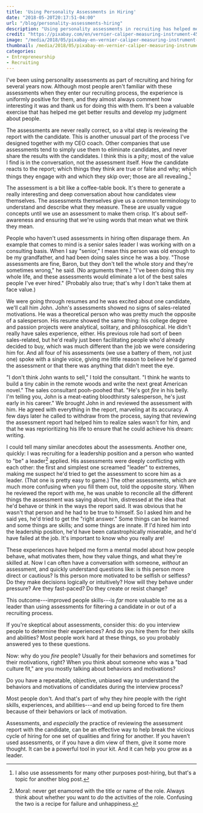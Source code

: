 ```yaml
---
title: 'Using Personality Assessments in Hiring'
date: "2018-05-20T20:17:51-04:00"
url: "/blog/personality-assessments-hiring"
description: "Using personality assessments in recruiting has helped me develop better judgment about people."
credit: "https://pixabay.com/en/vernier-caliper-measuring-instrument-452987/"
image: "/media/2018/05/pixabay-en-vernier-caliper-measuring-instrument-452987.jpg"
thumbnail: /media/2018/05/pixabay-en-vernier-caliper-measuring-instrument-452987.tn-256x256.jpg
categories:
- Entrepreneurship
- Recruiting
---
```


I've been using personality assessments as part of recruiting and hiring for
several years now. Although most people aren't familiar with these assessments
when they enter our recruiting process, the experience is uniformly positive for
them, and they almost always comment how interesting it was and thank us for
doing this with them. It's been a valuable exercise that has helped
me get better results and develop my judgment about people.

<!--more-->

The assessments are never really correct, so a vital step is
reviewing the report with the candidate. This is another unusual part of the
process I've designed together with my CEO coach. Other companies that use
assessments tend to simply use them to eliminate candidates, and never share the
results with the candidates. I think this is a pity; most of the value I find is
in the conversation, not the assessment itself. How the candidate reacts to the
report; which things they think are true or false and why; which things they
engage with and which they skip over; those are all revealing.[^post]

The assessment is a bit like a coffee-table book.  It's there to generate a
really interesting and deep conversation about how candidates view themselves.
The assessments themselves give us a common terminology to understand and
describe what they measure. These are usually vague concepts until we use an
assessment to make them crisp. It's about self-awareness and ensuring that we're
using words that mean what we think they mean.

People who haven't used assessments in hiring often disparage them.  An example
that comes to mind is a senior sales leader I was working with
on a consulting basis. When I say "senior," I mean this person was old enough to
be my grandfather, and had been doing sales since he was a boy. "Those
assessments are fine, Baron, but they don't tell the whole story and they're
sometimes wrong," he said. (No arguments there.) "I've been doing this my whole
life, and these assessments would eliminate a lot of the best sales people I've
ever hired." (Probably also true; that's why I don't take them at face
value.)

We were going through resumes and he was excited about one candidate,
we'll call him John. John's assessments showed no signs of sales-related
motivations. He was a theoretical person who was pretty much the opposite
of a salesperson. His resume showed the same thing: his college degree and
passion projects were analytical, solitary, and philosophical. He didn't really
have sales experience, either. His previous role had sort of been sales-related,
but he'd really just been facilitating people who'd already decided to buy,
which was much different than the job we were considering him for. And all
four of his assessments (we use a battery of them, not just one) spoke with a
single voice, giving me little reason to believe he'd gamed the assessment or
that there was anything that didn't meet the eye.

"I don't think John wants to sell," I told the consultant. "I think he wants to
build a tiny cabin in the remote woods and write the next great American novel."
The sales consultant pooh-poohed that. "He's got *fire* in his belly. I'm
telling you, John is a meat-eating bloodthirsty salesperson, he's just early in
his career." We brought John in and reviewed the assessment with him. He agreed
with everything in the report, marveling at its accuracy. A few days later he
called to withdraw from the process, saying that reviewing the assessment report
had helped him to realize sales wasn't for him, and that he was reprioritizing
his life to ensure that he could achieve his dream: writing.

I could tell many similar anecdotes about the assessments. Another one, quickly:
I was recruiting for a leadership position and a person who wanted to "be" a
leader[^be] applied. His assessments were deeply conflicting with each other:
the first and simplest one screamed "leader" to extremes, making me suspect he'd
tried to get the assessment to score him as a leader. (That one is pretty easy
to game.) The other assessments, which are much more confusing when you fill
them out, told the opposite story. When he reviewed the report with me, he was
unable to reconcile all the different things the assessment was
saying about him, distressed at the idea that he'd behave or think in the ways
the report said. It was obvious that he wasn't that person and he had to be true
to himself.  So I asked him and he said yes, he'd tried to get the "right
answer." Some things can be learned and some things are skills; and some things
are innate. If I'd hired him into the leadership position, he'd have been
catastrophically miserable, and he'd have failed at the job. It's important to
know who you really are!

These experiences have helped me form a mental model about how people behave,
what motivates them, how they value things, and what they're skilled at. Now I
can often have a conversation with someone, *without* an assessment, and quickly
understand questions like: is this person more direct or cautious? Is this
person more motivated to be selfish or selfless? Do they make decisions
logically or intuitively? How will they behave under pressure? Are they
fast-paced? Do they create or resist change?

This outcome---improved people skills---is *far* more valuable to me as a leader
than using assessments for filtering a candidate in or out of a recruiting
process.

If you're skeptical about assessments, consider this: do you interview people to
determine their experiences? And do you hire them for their skills and
abilities?  Most people work hard at these things, so you probably answered
yes to these questions.

Now: why do you *fire* people? Usually for their behaviors and sometimes for
their motivations, right? When you think about someone who was a "bad
culture fit," are you mostly talking about behaviors and motivations?

Do you have a repeatable, objective, unbiased way to understand the behaviors
and motivations of candidates during the interview process?

Most people don't. And that's part of why they hire people with the right
skills, experiences, and abilities---and end up being forced to fire them
because of their behaviors or lack of motivation.

Assessments, and *especially* the practice of reviewing the assessment report
with the candidate, can be an effective way to help break the vicious cycle of
hiring for one set of qualities and firing for another. If you haven't used
assessments, or if you have a dim view of them, give it some more thought. It
can be a powerful tool in your kit. And it can help you grow as a leader.

[^post]: I also use assessments for many other purposes post-hiring, but that's a topic for another blog post.
[^be]: Moral: never get enamored with the title or name of the role. Always think about whether you want to *do* the activities of the role. Confusing the two is a recipe for failure and unhappiness.
